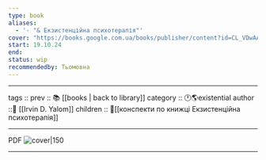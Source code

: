 ```yaml
---
type: book
aliases:
  - '- "& Екзистенційна психотерапія"'
cover: "https://books.google.com.ua/books/publisher/content?id=CL_VDwAAQBAJ&printsec=frontcover&img=1&zoom=5&edge=curl&imgtk=AFLRE72ScD_MiWB0WwTJhWF71e84oMKZieUej8ztga9XhkdMctnhXWkgTZJ9t-hwqQFJOnX42PrL0a34cddh6H-Fce4A-ZOKk8IWo8XF4N4U6RFVPBRW6tnImAukyADkbnai6y0DYhIL"
start: 19.10.24
end: 
status: wip
recommendedby: Тьомовна
---
```


---
tags ::
prev :: 📚 [[books | back to library]]
category :: 🕐🌎existential
author ::👨 [[Irvin D. Yalom]]
children :: 📘[[конспекти по книжці Екзистенційна психотерапія]]

---
PDF
![cover|150](https://books.google.com.ua/books/publisher/content?id=CL_VDwAAQBAJ&printsec=frontcover&img=1&zoom=5&edge=curl&imgtk=AFLRE72ScD_MiWB0WwTJhWF71e84oMKZieUej8ztga9XhkdMctnhXWkgTZJ9t-hwqQFJOnX42PrL0a34cddh6H-Fce4A-ZOKk8IWo8XF4N4U6RFVPBRW6tnImAukyADkbnai6y0DYhIL)

---
